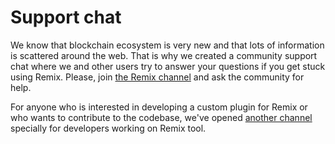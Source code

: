 Support chat
=======================

We know that blockchain ecosystem is very new and that lots of information is scattered around the web.
That is why we created a community support chat where we and other users try to answer your questions if
you get stuck using Remix. Please, join [the Remix channel](https://gitter.im/bgmchain/remix) and ask the community for help.

For anyone who is interested in developing a custom plugin for Remix or who wants to contribute to the codebase,
we've opened [another channel](https://gitter.im/bgmchain/remix-dev) specially for developers working on Remix tool.

